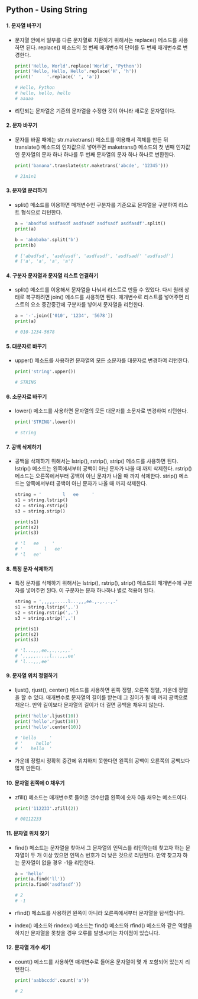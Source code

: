 ## Python - Using String

#### 1. 문자열 바꾸기

- 문자열 안에서 일부를 다른 문자열로 치환하기 위해서는 replace() 메소드를 사용하면 된다.
  replace() 메소드의 첫 번째 매개변수의 단어를 두 번째 매개변수로 변경한다.

  ```python
  print('Hello, World'.replace('World', 'Python'))
  print('Hello, Hello, Hello'.replace('H', 'h'))
  print('     '.replace(' ', 'a'))
  
  # Hello, Python
  # hello, hello, hello
  # aaaaa
  ```

- 리턴되는 문자열은 기존의 문자열을 수정한 것이 아니라 새로운 문자열이다.

#### 2. 문자 바꾸기

- 문자를 바꿀 때에는 str.maketrans() 메소드를 이용해서 객체를 만든 뒤
  translate() 메소드의 인자값으로 넣어주면 maketrans() 메소드의 첫 번째 인자값인 문자열의
  문자 하나 하나를 두 번째 문자열의 문자 하나 하나로 변환한다.

  ```python
  print('banana'.translate(str.maketrans('abcde', '12345')))
  
  # 21n1n1
  ```

#### 3. 문자열 분리하기

- split() 메소드를 이용하면 매개변수인 구분자를 기준으로 문자열을 구분하여
  리스트 형식으로 리턴한다.

  ```python
  a = 'abadfsd asdfasdf asdfasdf asdfsadf asdfasdf'.split()
  print(a)
  
  b = 'abababa'.split('b')
  print(b)
  
  # ['abadfsd', 'asdfasdf', 'asdfasdf', 'asdfsadf' 'asdfasdf']
  # ['a', 'a', 'a', 'a']
  ```

#### 4. 구분자 문자열과 문자열 리스트 연결하기

- split() 메소드를 이용해서 문자열을 나눠서 리스트로 만들 수 있었다.
  다시 원래 상태로 복구하려면 join() 메소드를 사용하면 된다.
  매개변수로 리스트를 넣어주면 리스트의 요소 중간중간에 구분자를 넣어서 문자열을 리턴한다.

  ```python
  a = '-'.join(['010', '1234', '5678'])
  print(a)
  
  # 010-1234-5678
  ```

#### 5. 대문자로 바꾸기

- upper() 메소드를 사용하면 문자열의 모든 소문자를 대문자로 변경하여 리턴한다.

  ```python
  print('string'.upper())
  
  # STRING
  ```

#### 6. 소문자로 바꾸기

- lower() 메소드를 사용하면 문자열의 모든 대문자를 소문자로 변경하여 리턴한다.

  ```python
  print('STRING'.lower())
  
  # string
  ```

#### 7. 공백 삭제하기

- 공백을 삭제하기 위해서는 lstrip(), rstrip(), strip() 메소드를 사용하면 된다.
  lstrip() 메소드는 왼쪽에서부터 공백이 아닌 문자가 나올 때 까지 삭제한다.
  rstrip() 메소드는 오른쪽에서부터 공백이 아닌 문자가 나올 때 까지 삭제한다.
  strip() 메소드는 양쪽에서부터 공백이 아닌 문자가 나올 때 까지 삭제한다.

  ```python
  string = '        l   ee     '
  s1 = string.lstrip()
  s2 = string.rstrip()
  s3 = string.strip()
  
  print(s1)
  print(s2)
  print(s3)
  
  # 'l   ee     '
  # '        l   ee'
  # 'l   ee'
  ```

#### 8. 특정 문자 삭제하기

- 특정 문자를 삭제하기 위해서는 lstrip(), rstrip(), strip() 메소드의 매개변수에 구분자를 넣어주면 된다.
  이 구분자는 문자 하나하나 별로 적용이 된다.

  ```python
  string = ',,,,,.....l...,,,ee.,.,.,.,.'
  s1 = string.lstrip(',.')
  s2 = string.rstrip(',.')
  s3 = string.strip(',.')
  
  print(s1)
  print(s2)
  print(s3)
  
  # 'l...,,,ee.,.,.,.,.'
  # ',,,,,.....l...,,,ee'
  # 'l...,,,ee'
  ```

#### 9. 문자열 위치 정렬하기

- ljust(), rjust(), center() 메소드를 사용하면 왼쪽 정렬, 오른쪽 정렬, 가운데 정렬을 할 수 있다.
  매개변수로 문자열의 길이를 받는데 그 길이가 될 때 까지 공백으로 채운다.
  만약 길이보다 문자열의 길이가 더 길면 공백을 채우지 않는다.

  ```python
  print('hello'.ljust(10))
  print('hello'.rjust(10))
  print('hello'.center(10))
  
  # 'hello     '
  # '     hello'
  # '   hello  '
  ```

- 가운데 정렬시 정확히 중간에 위치하지 못한다면 왼쪽의 공백이 오른쪽의 공백보다 많게 만든다.

#### 10. 문자열 왼쪽에 0 채우기

- zfill() 메소드는 매개변수로 들어온 갯수만큼 왼쪽에 숫자 0을 채우는 메소드이다.

  ```python
  print('112233'.zfill(2))
  
  # 00112233
  ```

#### 11. 문자열 위치 찾기

- find() 메소드는 문자열을 찾아서 그 문자열의 인덱스를 리턴하는데
  찾고자 하는 문자열이 두 개 이상 있으면 인덱스 번호가 더 낮은 것으로 리턴된다.
  만약 찾고자 하는 문자열이 없을 경우 -1을 리턴한다.

  ```python
  a = 'hello'
  print(a.find('ll'))
  print(a.find('asdfasdf'))
  
  # 2
  # -1
  ```

- rfind() 메소드를 사용하면 왼쪽이 아니라 오른쪽에서부터 문자열을 탐색합니다.

- index() 메소드와 rindex() 메소드는 find() 메소드와 rfind() 메소드와 같은 역할을 하지만
  문자열을 못찾을 경우 오류를 발생시키는 차이점이 있습니다.

#### 12. 문자열 개수 세기

- count() 메소드를 사용하면 매개변수로 들어온 문자열이 몇 개 포함되어 있는지 리턴한다.

  ```python
  print('aabbccdd'.count('a'))
  
  # 2
  ```

  